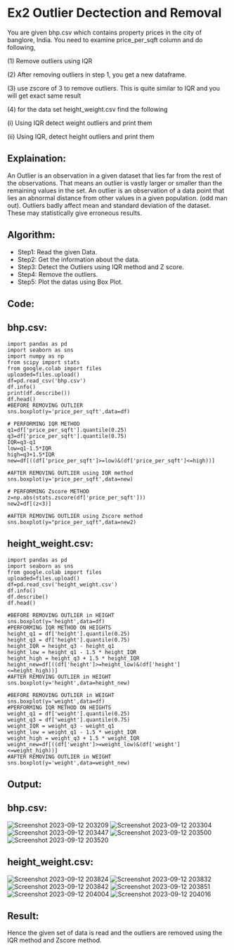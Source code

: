 # Ex2 Outlier Dectection and Removal
You are given bhp.csv which contains property prices in the city of banglore, India. You need to examine price_per_sqft column and do following,

(1) Remove outliers using IQR

(2) After removing outliers in step 1, you get a new dataframe.

(3) use zscore of 3 to remove outliers. This is quite similar to IQR and you will get exact same result

(4) for the data set height_weight.csv find the following

(i) Using IQR detect weight outliers and print them

(ii) Using IQR, detect height outliers and print them

## Explaination:
An Outlier is an observation in a given dataset that lies far from the rest of the observations. That means an outlier is vastly larger or smaller than the remaining values in the set. An outlier is an observation of a data point that lies an abnormal distance from other values in a given population. (odd man out). Outliers badly affect mean and standard deviation of the dataset. These may statistically give erroneous results.

## Algorithm:
- Step1: Read the given Data.
- Step2: Get the information about the data.
- Step3: Detect the Outliers using IQR method and Z score.
- Step4: Remove the outliers.
- Step5: Plot the datas using Box Plot.

## Code:

## bhp.csv:
```
import pandas as pd
import seaborn as sns
import numpy as np
from scipy import stats
from google.colab import files
uploaded=files.upload()
df=pd.read_csv('bhp.csv')
df.info()
print(df.describe())
df.head()
#BEFORE REMOVING OUTLIER
sns.boxplot(y='price_per_sqft',data=df)

# PERFORMING IQR METHOD
q1=df['price_per_sqft'].quantile(0.25)
q3=df['price_per_sqft'].quantile(0.75)
IQR=q3-q1
low=q1-1.5*IQR
high=q3+1.5*IQR
new=df[((df['price_per_sqft']>=low)&(df['price_per_sqft']<=high))]

#AFTER REMOVING OUTLIER using IQR method
sns.boxplot(y='price_per_sqft',data=new)

# PERFORMING Zscore METHOD
z=np.abs(stats.zscore(df['price_per_sqft']))
new2=df[(z<3)]

#AFTER REMOVING OUTLIER using Zscore method
sns.boxplot(y="price_per_sqft",data=new2)
```

## height_weight.csv:
```
import pandas as pd
import seaborn as sns
from google.colab import files
uploaded=files.upload()
df=pd.read_csv('height_weight.csv')
df.info()
df.describe()
df.head()

#BEFORE REMOVING OUTLIER in HEIGHT
sns.boxplot(y='height',data=df)
#PERFORMING IQR METHOD ON HEIGHTS
height_q1 = df['height'].quantile(0.25)
height_q3 = df['height'].quantile(0.75)
height_IQR = height_q3 - height_q1
height_low = height_q1 - 1.5 * height_IQR
height_high = height_q3 + 1.5 * height_IQR
height_new=df[((df['height']>=height_low)&(df['height']<=height_high))]
#AFTER REMOVING OUTLIER in HEIGHT
sns.boxplot(y='height',data=height_new)

#BEFORE REMOVING OUTLIER in WEIGHT
sns.boxplot(y='weight',data=df)
#PERFORMING IQR METHOD ON HEIGHTS
weight_q1 = df['weight'].quantile(0.25)
weight_q3 = df['weight'].quantile(0.75)
weight_IQR = weight_q3 - weight_q1
weight_low = weight_q1 - 1.5 * weight_IQR
weight_high = weight_q3 + 1.5 * weight_IQR
weight_new=df[((df['weight']>=weight_low)&(df['weight']<=weight_high))]
#AFTER REMOVING OUTLIER in WEIGHT
sns.boxplot(y='weight',data=weight_new)
```

## Output:
## bhp.csv:
![Screenshot 2023-09-12 203209](https://github.com/Adhithyaram29D/ODD2023---Datascience---Ex-02/assets/119393540/6ceda7de-a24a-4bca-9125-b0ffa6c424e3)
![Screenshot 2023-09-12 203304](https://github.com/Adhithyaram29D/ODD2023---Datascience---Ex-02/assets/119393540/42e39f34-096e-422a-8cbc-b8ab67cdd20e)
![Screenshot 2023-09-12 203447](https://github.com/Adhithyaram29D/ODD2023---Datascience---Ex-02/assets/119393540/b1cf14e9-5c26-4e0e-911e-cc3884273f7d)
![Screenshot 2023-09-12 203500](https://github.com/Adhithyaram29D/ODD2023---Datascience---Ex-02/assets/119393540/0da07f50-7e81-4d42-85ae-f0c2f054a688)
![Screenshot 2023-09-12 203520](https://github.com/Adhithyaram29D/ODD2023---Datascience---Ex-02/assets/119393540/51d85889-7140-4824-93c4-04a03e62baf6)

## height_weight.csv:
![Screenshot 2023-09-12 203824](https://github.com/Adhithyaram29D/ODD2023---Datascience---Ex-02/assets/119393540/6b1bb20a-b99f-45ff-9467-95e0cbcc6b82)
![Screenshot 2023-09-12 203832](https://github.com/Adhithyaram29D/ODD2023---Datascience---Ex-02/assets/119393540/ddd72db7-a5e0-4f2b-9c99-d8414bb6b67a)
![Screenshot 2023-09-12 203842](https://github.com/Adhithyaram29D/ODD2023---Datascience---Ex-02/assets/119393540/8482c9fe-2a51-432d-98e2-d6e63220681d)
![Screenshot 2023-09-12 203851](https://github.com/Adhithyaram29D/ODD2023---Datascience---Ex-02/assets/119393540/e9af5e06-3959-4de0-b90c-90d35c4f9988)
![Screenshot 2023-09-12 204004](https://github.com/Adhithyaram29D/ODD2023---Datascience---Ex-02/assets/119393540/09278815-72d8-4d1a-9327-ed7433b6a0c6)
![Screenshot 2023-09-12 204016](https://github.com/Adhithyaram29D/ODD2023---Datascience---Ex-02/assets/119393540/a0bf353a-29c3-4cfd-9831-9ee7c2cfb3fb)
## Result:
Hence the given set of data is read and the outliers are removed using the IQR method and Zscore method.
